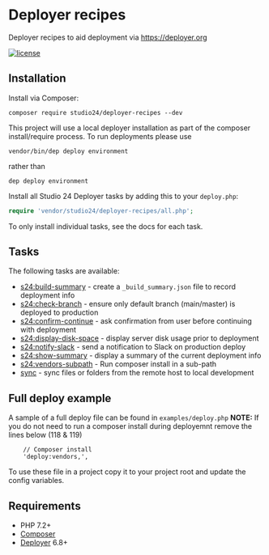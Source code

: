 # Deployer recipes

Deployer recipes to aid deployment via https://deployer.org

[![license][license-badge]][LICENSE]

## Installation

Install via Composer:

```
composer require studio24/deployer-recipes --dev
```  
This project will use a local deployer installation as part of the composer install/require process. To run deployments please use 
```
vendor/bin/dep deploy environment 
```
rather than 
```
dep deploy environment
```
Install all Studio 24 Deployer tasks by adding this to your `deploy.php`:

```php
require 'vendor/studio24/deployer-recipes/all.php';
```

To only install individual tasks, see the docs for each task.

## Tasks

The following tasks are available:

* [s24:build-summary](docs/build-summary.md) - create a `_build_summary.json` file to record deployment info
* [s24:check-branch](docs/check-branch.md) - ensure only default branch (main/master) is deployed to production
* [s24:confirm-continue](docs/confirm-continue.md) - ask confirmation from user before continuing with deployment
* [s24:display-disk-space](docs/display-disk-space.md) - display server disk usage prior to deployment
* [s24:notify-slack](docs/notify-slack.md) - send a notification to Slack on production deploy  
* [s24:show-summary](docs/show-summary.md) - display a summary of the current deployment info
* [s24:vendors-subpath](docs/vendors-subpath.md) - Run composer install in a sub-path
* [sync](docs/sync.md) - sync files or folders from the remote host to local development

## Full deploy example

A sample of a full deploy file can be found in `examples/deploy.php`
**NOTE:** If you do not need to run a composer install during deployemnt remove the lines below (118 & 119)  
```    
    // Composer install
    'deploy:vendors,',
```

To use these file in a project copy it to your project root and update the config variables. 

## Requirements

* PHP 7.2+
* [Composer](https://getcomposer.org/)
* [Deployer](https://deployer.org/) 6.8+

[LICENSE]: ./LICENSE
[license-badge]: https://img.shields.io/badge/license-MIT-blue.svg
